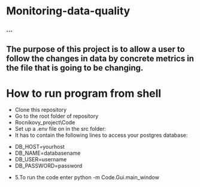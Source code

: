 # Monitoring-data-quality
### ...
## The purpose of this project is to allow a user to follow the changes in data by concrete metrics in the file that is going to be changing.

# How to run program from shell

* Clone this repository
* Go to the root folder of repository
* Rocnikovy_project\Code
* Set up a .env file on in the src folder:
*    It has to contain the following lines to access your postgres database:
-    DB_HOST=yourhost
-    DB_NAME=databasename
-    DB_USER=username
-    DB_PASSWORD=password
* 5.To run the code enter python -m Code.Gui.main_window
